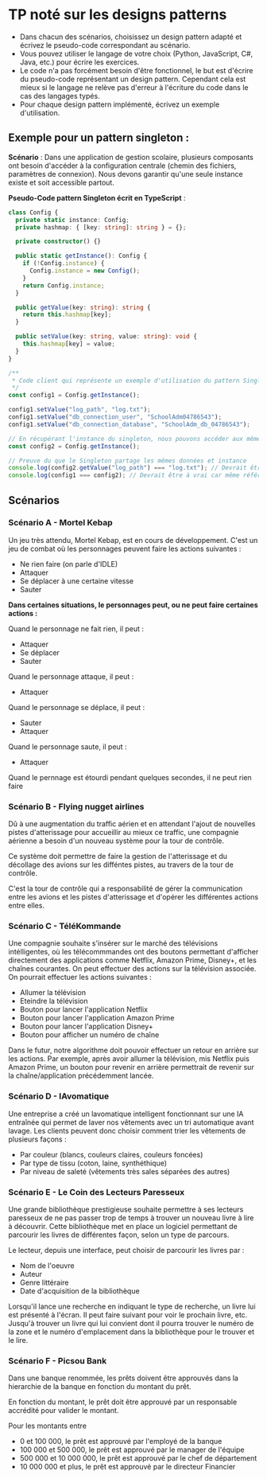 # TP noté sur les designs patterns

- Dans chacun des scénarios, choisissez un design pattern adapté et écrivez le pseudo-code correspondant au scénario.
- Vous pouvez utiliser le langage de votre choix (Python, JavaScript, C#, Java, etc.) pour écrire les exercices.
- Le code n'a pas forcément besoin d'être fonctionnel, le but est d'écrire du pseudo-code représentant un design pattern. Cependant cela est mieux si le langage ne relève pas d'erreur à l'écriture du code dans le cas des langages typés.
- Pour chaque design pattern implémenté, écrivez un exemple d'utilisation.

## Exemple pour un pattern singleton :

**Scénario** :
Dans une application de gestion scolaire, plusieurs composants ont besoin d'accéder à la configuration centrale (chemin des fichiers, paramètres de connexion). Nous devons garantir qu'une seule instance existe et soit accessible partout.

**Pseudo-Code pattern Singleton écrit en TypeScript** :

```typescript
class Config {
  private static instance: Config;
  private hashmap: { [key: string]: string } = {};

  private constructor() {}

  public static getInstance(): Config {
    if (!Config.instance) {
      Config.instance = new Config();
    }
    return Config.instance;
  }

  public getValue(key: string): string {
    return this.hashmap[key];
  }

  public setValue(key: string, value: string): void {
    this.hashmap[key] = value;
  }
}

/**
 * Code client qui représente un exemple d'utilisation du pattern Singleton.
 */
const config1 = Config.getInstance();

config1.setValue("log_path", "log.txt");
config1.setValue("db_connection_user", "SchoolAdm04786543");
config1.setValue("db_connection_database", "SchoolAdm_db_04786543");

// En récupérant l'instance du singleton, nous pouvons accéder aux mêmes données de la même instance de la classe Config
const config2 = Config.getInstance();

// Preuve du que le Singleton partage les mêmes données et instance
console.log(config2.getValue("log_path") === "log.txt"); // Devrait être à vrai
console.log(config1 === config2); // Devrait être à vrai car même référence mémoire (même instance de classe)
```

## Scénarios

### Scénario A - Mortel Kebap

Un jeu très attendu, Mortel Kebap, est en cours de développement. C'est un jeu de combat où les personnages peuvent faire les actions suivantes :

- Ne rien faire (on parle d'IDLE)
- Attaquer
- Se déplacer à une certaine vitesse
- Sauter

**Dans certaines situations, le personnages peut, ou ne peut faire certaines actions :**

Quand le personnage ne fait rien, il peut :

- Attaquer
- Se déplacer
- Sauter

Quand le personnage attaque, il peut :

- Attaquer

Quand le personnage se déplace, il peut :

- Sauter
- Attaquer

Quand le personnage saute, il peut :

- Attaquer

Quand le pernnage est étourdi pendant quelques secondes, il ne peut rien faire

### Scénario B - Flying nugget airlines

Dû à une augmentation du traffic aérien et en attendant l'ajout de nouvelles pistes d'atterissage pour accueillir au mieux ce traffic, une compagnie aérienne a besoin d'un nouveau système pour la tour de contrôle.

Ce système doit permettre de faire la gestion de l'atterissage et du décollage des avions sur les difféntes pistes, au travers de la tour de contrôle.

C'est la tour de contrôle qui a responsabilité de gérer la communication entre les avions et les pistes d'atterissage et d'opérer les différentes actions entre elles.

### Scénario C - TéléKommande

Une compagnie souhaite s'insérer sur le marché des télévisions intélligentes, où les télécommmandes ont des boutons permettant d'afficher directement des applications comme Netflix, Amazon Prime, Disney+, et les chaînes courantes. On peut effectuer des actions sur la télévision associée. On pourrait effectuer les actions suivantes :

- Allumer la télévision
- Eteindre la télévision
- Bouton pour lancer l'application Netflix
- Bouton pour lancer l'application Amazon Prime
- Bouton pour lancer l'application Disney+
- Bouton pour afficher un numéro de chaîne

Dans le futur, notre algorithme doit pouvoir effectuer un retour en arrière sur les actions. Par exemple, après avoir allumer la télévision, mis Netflix puis Amazon Prime, un bouton pour revenir en arrière permettrait de revenir sur la chaîne/application précédemment lancée.

### Scénario D - IAvomatique

Une entreprise a créé un lavomatique intelligent fonctionnant sur une IA entraînée qui permet de laver nos vêtements avec un tri automatique avant lavage.
Les clients peuvent donc choisir comment trier les vêtements de plusieurs façons :

- Par couleur (blancs, couleurs claires, couleurs foncées)
- Par type de tissu (coton, laine, synthéthique)
- Par niveau de saleté (vêtements très sales séparées des autres)

### Scénario E - Le Coin des Lecteurs Paresseux

Une grande bibliothèque prestigieuse souhaite permettre à ses lecteurs paresseux de ne pas passer trop de temps à trouver un nouveau livre à lire à découvrir.
Cette bibliothèque met en place un logiciel permettant de parcourir les livres de différentes façon, selon un type de parcours.

Le lecteur, depuis une interface, peut choisir de parcourir les livres par :
- Nom de l'oeuvre
- Auteur
- Genre littéraire
- Date d'acquisition de la bibliothèque

Lorsqu'il lance une recherche en indiquant le type de recherche, un livre lui est présenté à l'écran. Il peut faire suivant pour voir le prochain livre, etc. Jusqu'à trouver un livre qui lui convient dont il pourra trouver le numéro de la zone et le numéro d'emplacement dans la bibliothèque pour le trouver et le lire.

### Scénario F - Picsou Bank

Dans une banque renommée, les prêts doivent être approuvés dans la hierarchie de la banque en fonction du montant du prêt.

En fonction du montant, le prêt doit être approuvé par un responsable accrédité pour valider le montant.

Pour les montants entre 
- 0 et 100 000, le prêt est approuvé par l'employé de la banque
- 100 000 et 500 000, le prêt est approuvé par le manager de l'équipe
- 500 000 et 10 000 000, le prêt est approuvé par le chef de département
- 10 000 000 et plus, le prêt est approuvé par le directeur Financier